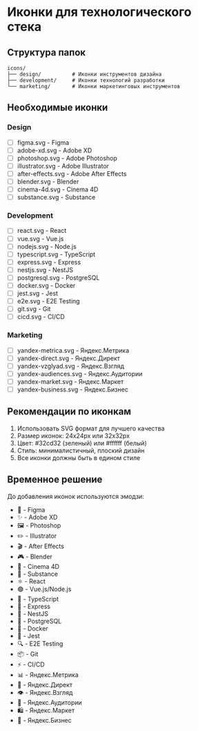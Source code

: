 # Иконки для технологического стека

## Структура папок

```
icons/
├── design/          # Иконки инструментов дизайна
├── development/     # Иконки технологий разработки
└── marketing/       # Иконки маркетинговых инструментов
```

## Необходимые иконки

### Design

- [ ] figma.svg - Figma
- [ ] adobe-xd.svg - Adobe XD
- [ ] photoshop.svg - Adobe Photoshop
- [ ] illustrator.svg - Adobe Illustrator
- [ ] after-effects.svg - Adobe After Effects
- [ ] blender.svg - Blender
- [ ] cinema-4d.svg - Cinema 4D
- [ ] substance.svg - Substance

### Development

- [ ] react.svg - React
- [ ] vue.svg - Vue.js
- [ ] nodejs.svg - Node.js
- [ ] typescript.svg - TypeScript
- [ ] express.svg - Express
- [ ] nestjs.svg - NestJS
- [ ] postgresql.svg - PostgreSQL
- [ ] docker.svg - Docker
- [ ] jest.svg - Jest
- [ ] e2e.svg - E2E Testing
- [ ] git.svg - Git
- [ ] cicd.svg - CI/CD

### Marketing

- [ ] yandex-metrica.svg - Яндекс.Метрика
- [ ] yandex-direct.svg - Яндекс.Директ
- [ ] yandex-vzglyad.svg - Яндекс.Взгляд
- [ ] yandex-audiences.svg - Яндекс.Аудитории
- [ ] yandex-market.svg - Яндекс.Маркет
- [ ] yandex-business.svg - Яндекс.Бизнес

## Рекомендации по иконкам

1. Использовать SVG формат для лучшего качества
2. Размер иконок: 24x24px или 32x32px
3. Цвет: #32cd32 (зеленый) или #ffffff (белый)
4. Стиль: минималистичный, плоский дизайн
5. Все иконки должны быть в едином стиле

## Временное решение

До добавления иконок используются эмодзи:

- 🎨 - Figma
- ✨ - Adobe XD
- 🖼️ - Photoshop
- ✏️ - Illustrator
- 🎬 - After Effects
- 🎮 - Blender
- 🎥 - Cinema 4D
- 🎯 - Substance
- ⚛️ - React
- 🟢 - Vue.js/Node.js
- 📘 - TypeScript
- 🚀 - Express
- 🪺 - NestJS
- 🐘 - PostgreSQL
- 🐳 - Docker
- 🧪 - Jest
- 🔍 - E2E Testing
- 📦 - Git
- ⚡ - CI/CD
- 📊 - Яндекс.Метрика
- 🎯 - Яндекс.Директ
- 👁️ - Яндекс.Взгляд
- 👥 - Яндекс.Аудитории
- 🛍️ - Яндекс.Маркет
- 🏢 - Яндекс.Бизнес
